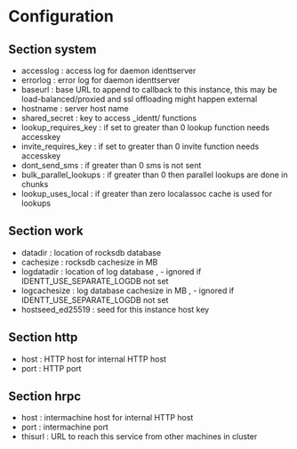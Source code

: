 # Configuration

## Section system

- accesslog : access log for daemon identtserver
- errorlog : error log for daemon identtserver
- baseurl : base URL to append to callback to this instance, this may be load-balanced/proxied and ssl offloading might happen external
- hostname : server host name
- shared_secret : key to access _identt/ functions
- lookup_requires_key : if set to greater than 0 lookup function needs accesskey
- invite_requires_key : if set to greater than 0 invite function needs accesskey
- dont_send_sms : if greater than 0 sms is not sent 
- bulk_parallel_lookups : if greater than 0 then parallel lookups are done in chunks
- lookup_uses_local : if greater than zero localassoc cache is used for lookups

## Section work

- datadir : location of rocksdb database
- cachesize : rocksdb cachesize in MB
- logdatadir : location of log database , - ignored if IDENTT_USE_SEPARATE_LOGDB not set
- logcachesize : log database cachesize in MB , - ignored if IDENTT_USE_SEPARATE_LOGDB not set
- hostseed_ed25519 : seed for this instance host key

## Section http

- host : HTTP host for internal HTTP host
- port : HTTP port

## Section hrpc 

- host : intermachine host for internal HTTP host
- port : intermachine port
- thisurl : URL to reach this service from other machines in cluster
